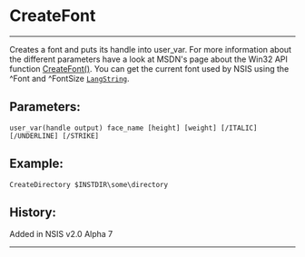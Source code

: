# CreateFont

---

Creates a font and puts its handle into user_var. For more information about the different parameters have a look at MSDN's page about the Win32 API function [CreateFont()][1].
You can get the current font used by NSIS using the ^Font and ^FontSize [`LangString`][2].

## Parameters:

    user_var(handle output) face_name [height] [weight] [/ITALIC] [/UNDERLINE] [/STRIKE]

## Example:

	CreateDirectory $INSTDIR\some\directory

## History:

Added in NSIS v2.0 Alpha 7

---

[1]: http://msdn.microsoft.com/library/default.asp?url=/library/en-us/gdi/fontext_8fp0.asp
[2]: LangString.markdown